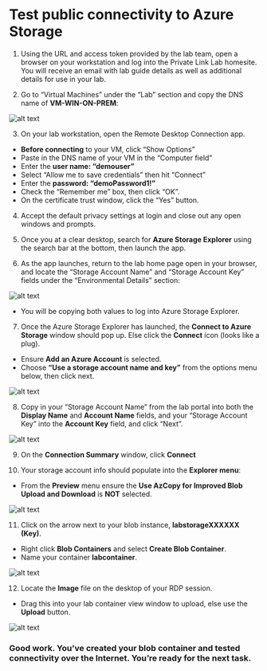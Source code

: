 # Test public connectivity to Azure Storage 

1.	Using the URL and access token provided by the lab team, open a browser on your workstation and log into the Private Link Lab homesite. You will receive an email with lab guide details as well as additional details for use in your lab.  

2.	Go to “Virtual Machines” under the “Lab” section and copy the DNS name of __VM-WIN-ON-PREM__:
 
![alt text](https://github.com/microsoft/Ignite2019-PrivateLinkHOL/blob/master/images/1.1_2.png)

3.	On your lab workstation, open the Remote Desktop Connection app. 
- __Before connecting__ to your VM, click “Show Options”
- Paste in the DNS name of your VM in the “Computer field”
- Enter the __user name: “demouser”__ 
- Select “Allow me to save credentials” then hit “Connect”
- Enter the __password: “demoPassword1!”__
- Check the “Remember me” box, then click “OK”.
- On the certificate trust window, click the “Yes” button. 

4.	Accept the default privacy settings at login and close out any open windows and prompts.

5.	Once you at a clear desktop, search for __Azure Storage Explorer__ using the search bar at the bottom, then launch the app.

6.	As the app launches, return to the lab home page open in your browser, and locate the “Storage Account Name” and “Storage Account Key” fields under the “Environmental Details” section: 

![alt text](https://github.com/microsoft/Ignite2019-PrivateLinkHOL/blob/master/images/1.1_6.png) 

- You will be copying both values to log into Azure Storage Explorer. 

7.	Once the Azure Storage Explorer has launched, the __Connect to Azure Storage__ window should pop up. Else click the __Connect__ icon (looks like a plug). 
- Ensure __Add an Azure Account__ is selected.
- Choose __“Use a storage account name and key”__ from the options menu below, then click next. 

 ![alt text](https://github.com/microsoft/Ignite2019-PrivateLinkHOL/blob/master/images/1.1_7.png)

8.	Copy in your “Storage Account Name” from the lab portal into both the __Display Name__ and __Account Name__ fields, and your “Storage Account Key” into the __Account Key__ field, and click “Next”.

![alt text](https://github.com/microsoft/Ignite2019-PrivateLinkHOL/blob/master/images/1.1_8.png)

9.    On the __Connection Summary__ window, click __Connect__

10.   Your storage account info should populate into the __Explorer menu__: 
- From the __Preview__ menu ensure the __Use AzCopy for Improved Blob Upload and Download__ is __NOT__ selected.

![alt text](https://github.com/microsoft/Ignite2019-PrivateLinkHOL/blob/master/images/1.1_10.png)

11.   Click on the arrow next to your blob instance, __labstorageXXXXXX (Key)__. 
- Right click __Blob Containers__ and select __Create Blob Container__.  
- Name your container __labcontainer__. 
 
![alt text](https://github.com/microsoft/Ignite2019-PrivateLinkHOL/blob/master/images/1.1_11.png)

12. Locate the __Image__ file on the desktop of your RDP session.
- Drag this into your lab container view window to upload, else use the __Upload__ button. 

![alt text](https://github.com/microsoft/Ignite2019-PrivateLinkHOL/blob/master/images/1.1_12.png)


### Good work. You’ve created your blob container and tested connectivity over the Internet. You’re ready for the next task.
